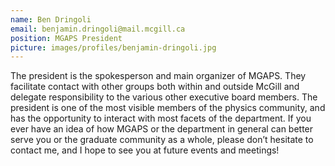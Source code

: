 ```yaml
---
name: Ben Dringoli
email: benjamin.dringoli@mail.mcgill.ca
position: MGAPS President
picture: images/profiles/benjamin-dringoli.jpg
---
```


The president is the spokesperson and main organizer of MGAPS. They facilitate contact with other groups both within and outside McGill and delegate responsibility to the various other executive board members. The president is one of the most visible members of the physics community, and has the opportunity to interact with most facets of the department. If you ever have an idea of how MGAPS or the department in general can better serve you or the graduate community as a whole, please don’t hesitate to contact me, and I hope to see you at future events and meetings!